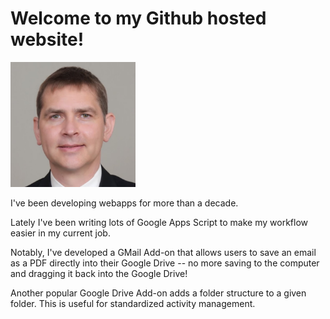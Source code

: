 # Welcome to my Github hosted website!

<img src="profilephoto.jpeg" width="200" />

I've been developing webapps for more than a decade. 

Lately I've been writing lots of Google Apps Script to make my workflow easier in my current job. 

Notably, I've developed a GMail Add-on that allows users to save an email as a PDF directly into their Google Drive -- no more saving to the computer and dragging it back into the Google Drive!

Another popular Google Drive Add-on adds a folder structure to a given folder. This is useful for standardized activity management.

